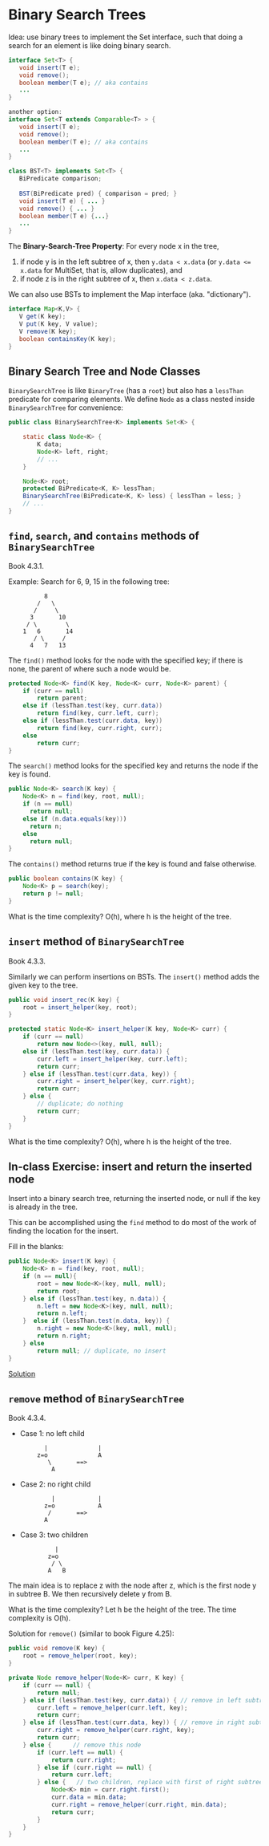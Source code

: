 # Binary Search Trees

Idea: use binary trees to implement the Set interface, such that doing
a search for an element is like doing binary search.

```java
interface Set<T> {
   void insert(T e);
   void remove();
   boolean member(T e); // aka contains
   ...
}

another option:
interface Set<T extends Comparable<T> > {
   void insert(T e);
   void remove();
   boolean member(T e); // aka contains
   ...
}

class BST<T> implements Set<T> {
   BiPredicate comparison;
   
   BST(BiPredicate pred) { comparison = pred; }
   void insert(T e) { ... }
   void remove() { ... }
   boolean member(T e) {...}
   ...
}
```

The **Binary-Search-Tree Property**:
For every node x in the tree,
1. if node y is in the left subtree of x, then `y.data < x.data`
   (or `y.data <= x.data` for MultiSet, that is, allow duplicates), and
2. if node z is in the right subtree of x, then `x.data < z.data`.

We can also use BSTs to implement the Map interface (aka. "dictionary").

```java
interface Map<K,V> {
   V get(K key);
   V put(K key, V value);
   V remove(K key);
   boolean containsKey(K key);
}
```

## Binary Search Tree and Node Classes

`BinarySearchTree` is like `BinaryTree` (has a `root`) but also
has a `lessThan` predicate for comparing elements.
We define `Node` as a class nested inside `BinarySearchTree` for
convenience:


``` java
public class BinarySearchTree<K> implements Set<K> {

    static class Node<K> {
        K data;
        Node<K> left, right;
        // ...
    }

    Node<K> root;
    protected BiPredicate<K, K> lessThan;
	BinarySearchTree(BiPredicate<K, K> less) { lessThan = less; }
    // ...
}
```

## `find`, `search`, and `contains` methods of `BinarySearchTree`

Book 4.3.1.

Example: Search for 6, 9, 15 in the following tree:

```
          8
        /   \
       /     \
      3       10
     / \        \
    1   6       14
       / \     /
      4   7   13
```

The `find()` method looks for the node with the specified key; if there is none,
the parent of where such a node would be.

```java
protected Node<K> find(K key, Node<K> curr, Node<K> parent) {
	if (curr == null)
		return parent;
	else if (lessThan.test(key, curr.data))
		return find(key, curr.left, curr);
	else if (lessThan.test(curr.data, key))
		return find(key, curr.right, curr);
	else
		return curr;
}
```

The `search()` method looks for the specified key and returns the node
if the key is found.

```java
public Node<K> search(K key) {
	Node<K> n = find(key, root, null);
	if (n == null)
	  return null;
	else if (n.data.equals(key)))
	  return n;
	else
	  return null;
}
```

The `contains()` method returns true if the key is found and false otherwise.

```java
public boolean contains(K key) {
	Node<K> p = search(key);
	return p != null;
}
```

What is the time complexity? O(h), where h is the height of the tree.

## `insert` method of `BinarySearchTree`

Book 4.3.3.

Similarly we can perform insertions on BSTs. The `insert()` method
adds the given key to the tree.

```java
public void insert_rec(K key) {
	root = insert_helper(key, root);
}

protected static Node<K> insert_helper(K key, Node<K> curr) {
	if (curr == null)
		return new Node<>(key, null, null);
	else if (lessThan.test(key, curr.data)) {
		curr.left = insert_helper(key, curr.left);
        return curr;
	} else if (lessThan.test(curr.data, key)) {
		curr.right = insert_helper(key, curr.right);
        return curr;
	} else {
		// duplicate; do nothing
        return curr;
	}
}
```

What is the time complexity? O(h), where h is the height of the tree.

## In-class Exercise: insert and return the inserted node

Insert into a binary search tree, returning the inserted node, or null
if the key is already in the tree.

This can be accomplished using the `find` method to do most of the
work of finding the location for the insert.

Fill in the blanks:

```java
public Node<K> insert(K key) {
	Node<K> n = find(key, root, null);
	if (n == null){
		root = new Node<K>(key, null, null);
		return root;
	} else if (lessThan.test(key, n.data)) {
		n.left = new Node<K>(key, null, null);
		return n.left;
	}  else if (lessThan.test(n.data, key)) {
		n.right = new Node<K>(key, null, null);
		return n.right;
	} else
		return null; // duplicate, no insert
}
```

[Solution](./insert-find-solution.md)


## `remove`  method of `BinarySearchTree`

Book 4.3.4.

* Case 1: no left child

```
          |              |
        z=o              A
           \       ==>
            A
```

* Case 2: no right child

```
            |            |
          z=o            A
           /       ==>
          A
```

* Case 3: two children

```
             |
           z=o
            / \
           A   B
```

The main idea is to replace z with the node after z, which is the
first node y in subtree B. We then recursively delete y from B.

What is the time complexity? 
Let h be the height of the tree.
The time complexity is O(h).

Solution for `remove()` (similar to book Figure 4.25):

```java
public void remove(K key) {
	root = remove_helper(root, key);
}

private Node remove_helper(Node<K> curr, K key) {
	if (curr == null) {
		return null;
	} else if (lessThan.test(key, curr.data)) { // remove in left subtree
		curr.left = remove_helper(curr.left, key);
		return curr;
	} else if (lessThan.test(curr.data, key)) { // remove in right subtree
		curr.right = remove_helper(curr.right, key);
		return curr;
	} else {      // remove this node
		if (curr.left == null) {
			return curr.right;
		} else if (curr.right == null) {
			return curr.left;
		} else {   // two children, replace with first of right subtree
			Node<K> min = curr.right.first();
			curr.data = min.data;
			curr.right = remove_helper(curr.right, min.data);
			return curr;
		}
	}
}
```
